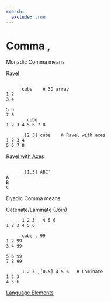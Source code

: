 ```yaml
---
search:
  exclude: true
---
```






<h1 class="heading"><span class="name">Comma</span> <span class="command">,</span></h1>


Monadic Comma means


[Ravel](../primitive-functions/ravel.md)
```apl

      cube    ⍝ 3D array
1 2
3 4
   
5 6
7 8
      , cube
1 2 3 4 5 6 7 8

      ,[2 3] cube    ⍝ Ravel with axes
1 2 3 4
5 6 7 8
```


[Ravel with Axes](../primitive-functions/ravel-with-axes.md)
```apl

      ,[1.5]'ABC'
A
B
C
```

Dyadic Comma means


[Catenate/Laminate (Join)](../primitive-functions/catenate-laminate.md)
```apl
      1 2 3 , 4 5 6
1 2 3 4 5 6

      cube , 99
1 2 99
3 4 99
      
5 6 99
7 8 99

      1 2 3 ,[0.5] 4 5 6   ⍝ Laminate
1 2 3
4 5 6 

```


[Language Elements](./language-elements.md)


